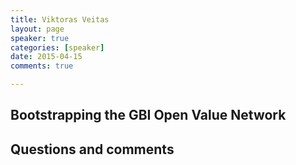 ```yaml
---
title: Viktoras Veitas
layout: page
speaker: true
categories: [speaker]
date: 2015-04-15
comments: true

---
```


## Bootstrapping the GBI Open Value Network

## Questions and comments

